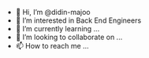 - 👋 Hi, I’m @didin-majoo
- 👀 I’m interested in Back End Engineers
- 🌱 I’m currently learning ...
- 💞️ I’m looking to collaborate on ...
- 📫 How to reach me ...

<!---
didin-majoo/didin-majoo is a ✨ special ✨ repository because its `README.md` (this file) appears on your GitHub profile.
You can click the Preview link to take a look at your changes.
--->
